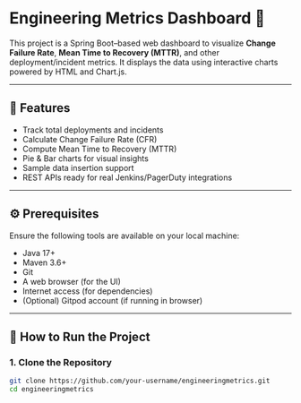 # Engineering Metrics Dashboard 🚀

This project is a Spring Boot–based web dashboard to visualize **Change Failure Rate**, **Mean Time to Recovery (MTTR)**, and other deployment/incident metrics. It displays the data using interactive charts powered by HTML and Chart.js.

---

## 📂 Features

- Track total deployments and incidents
- Calculate Change Failure Rate (CFR)
- Compute Mean Time to Recovery (MTTR)
- Pie & Bar charts for visual insights
- Sample data insertion support
- REST APIs ready for real Jenkins/PagerDuty integrations

---

## ⚙️ Prerequisites

Ensure the following tools are available on your local machine:

- Java 17+
- Maven 3.6+
- Git
- A web browser (for the UI)
- Internet access (for dependencies)
- (Optional) Gitpod account (if running in browser)

---

## 🚀 How to Run the Project

### 1. Clone the Repository

```bash
git clone https://github.com/your-username/engineeringmetrics.git
cd engineeringmetrics